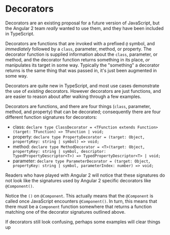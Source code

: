 # Decorators

Decorators are an existing proposal for a future version of JavaScript, but
the Angular 2 team _really_ wanted to use them, and they have been included in
TypeScript.

Decorators are functions that are invoked with a prefixed `@` symbol, and
_immediately_ followed by a `class`, parameter, method, or property.  The 
decorator function is supplied information about the `class`, parameter, or
method, and the decorator function returns something in its place, _or_
manipulates its target in some way.  Typically the "something" a decorator
returns is the same thing that was passed in, it's just been augmented in some 
way.

Decorators are quite new in TypeScript, and most use cases demonstrate the
use of _existing_ decorators.  However decorators are just functions, and are
easier to reason about after walking through a few examples.

Decorators are functions, and there are four things (`class`, parameter,
method, and property) that can be decorated; consequently there are four
different function signatures for decorators:

- class: `declare type ClassDecorator = <TFunction extends Function>(target: TFunction) => TFunction | void;`
- property: `declare type PropertyDecorator = (target: Object, propertyKey: string | symbol) => void;`
- method: `declare type MethodDecorator = <T>(target: Object, propertyKey: string | symbol, descriptor: TypedPropertyDescriptor<T>) => TypedPropertyDescriptor<T> | void;`
- parameter: `declare type ParameterDecorator = (target: Object, propertyKey: string | symbol, parameterIndex: number) => void;`

Readers who have played with Angular 2 will notice that these signatures do
not look like the signatures used by Angular 2 specific decorators like
`@Component()`.
 
Notice the `()` on `@Component`.  This actually means that the `@Component` is
called once JavaScript encounters `@Component()`.  In turn, this means that
there must be a `Component` function somewhere that returns a function matching
one of the decorator signatures outlined above.

If decorators still look confusing, perhaps some examples will clear things up